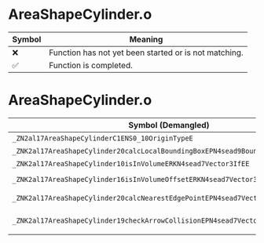 # AreaShapeCylinder.o
| Symbol | Meaning 
| ------------- | ------------- 
| :x: | Function has not yet been started or is not matching. 
| :white_check_mark: | Function is completed. 


# AreaShapeCylinder.o
| Symbol (Demangled) | Symbol (Mangled) | Decompiled? |
| ------------- |  ------------- | ------------- |
| `_ZN2al17AreaShapeCylinderC1ENS0_10OriginTypeE` | `al::AreaShapeCylinder::AreaShapeCylinder(al::AreaShapeCylinder::OriginType)` | :white_check_mark: |
| `_ZNK2al17AreaShapeCylinder20calcLocalBoundingBoxEPN4sead9BoundBox3IfEE` | `al::AreaShapeCylinder::calcLocalBoundingBox(sead::BoundBox3<float> *)const` | :white_check_mark: |
| `_ZNK2al17AreaShapeCylinder10isInVolumeERKN4sead7Vector3IfEE` | `al::AreaShapeCylinder::isInVolume(sead::Vector3<float> const&)const` | :white_check_mark: |
| `_ZNK2al17AreaShapeCylinder16isInVolumeOffsetERKN4sead7Vector3IfEEf` | `al::AreaShapeCylinder::isInVolumeOffset(sead::Vector3<float> const&,float)const` | :white_check_mark: |
| `_ZNK2al17AreaShapeCylinder20calcNearestEdgePointEPN4sead7Vector3IfEERKS3_` | `al::AreaShapeCylinder::calcNearestEdgePoint(sead::Vector3<float> *,sead::Vector3<float> const&)const` | :white_check_mark: |
| `_ZNK2al17AreaShapeCylinder19checkArrowCollisionEPN4sead7Vector3IfEES4_RKS3_S6_` | `al::AreaShapeCylinder::checkArrowCollision(sead::Vector3<float> *,sead::Vector3<float> *,sead::Vector3<float> const&,sead::Vector3<float> const&)const` | :white_check_mark: |
